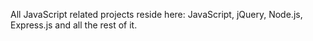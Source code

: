 All JavaScript related projects reside here:
JavaScript, jQuery, Node.js, Express.js and all the rest of it.